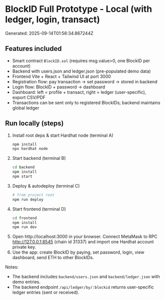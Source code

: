 # BlockID Full Prototype - Local (with ledger, login, transact)

Generated: 2025-09-14T01:56:34.867244Z

## Features included
- Smart contract `BlockID.sol` (requires msg.value>0, one BlockID per account)
- Backend with users.json and ledger.json (pre-populated demo data)
- Frontend Vite + React + Tailwind UI at port 3000
- Registration flow: pay transaction -> set password -> stored in backend
- Login flow: BlockID + password -> dashboard
- Dashboard: left = profile + transact, right = ledger (user-specific), export CSV/PDF
- Transactions can be sent only to registered BlockIDs; backend maintains global ledger

## Run locally (steps)
1. Install root deps & start Hardhat node (terminal A)
   ```bash
   npm install
   npx hardhat node
   ```
2. Start backend (terminal B)
   ```bash
   cd backend
   npm install
   npm start
   ```
3. Deploy & autodeploy (terminal C)
   ```bash
   # from project root
   npm run deploy
   ```
4. Start frontend (terminal D)
   ```bash
   cd frontend
   npm install
   npm run dev
   ```
5. Open http://localhost:3000 in your browser. Connect MetaMask to RPC http://127.0.0.1:8545 (chain id 31337) and import one Hardhat account private key.
6. Use the app: create BlockID by paying, set password, login, view dashboard, send ETH to other BlockIDs.

Notes:
- The backend includes `backend/users.json` and `backend/ledger.json` with demo entries.
- The backend endpoint `/api/ledger/by/:blockid` returns user-specific ledger entries (sent or received).
